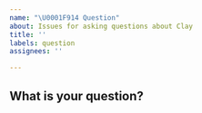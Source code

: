 ```yaml
---
name: "\U0001F914 Question"
about: Issues for asking questions about Clay
title: ''
labels: question
assignees: ''

---
```


<!--

Before posting a question, have you used the issue search functionality?

-->

## What is your question?
